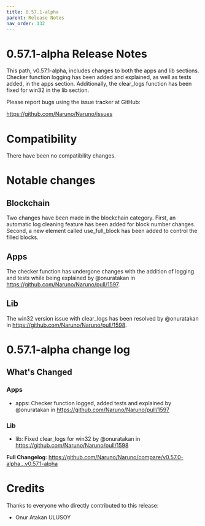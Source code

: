 ```yaml
---
title: 0.57.1-alpha
parent: Release Notes
nav_order: 132
---
```


# 0.57.1-alpha Release Notes

This path, v0.57.1-alpha, includes changes to both the apps and lib sections. Checker function logging has been added and explained, as well as tests added, in the apps section. Additionally, the clear_logs function has been fixed for win32 in the lib section. 

Please report bugs using the issue tracker at GitHub:

<https://github.com/Naruno/Naruno/issues>

# Compatibility

There have been no compatibility changes.

# Notable changes

## Blockchain
Two changes have been made in the blockchain category. First, an automatic log cleaning feature has been added for block number changes. Second, a new element called use_full_block has been added to control the filled blocks.

## Apps
The checker function has undergone changes with the addition of logging and tests while being explained by @onuratakan in https://github.com/Naruno/Naruno/pull/1597.

## Lib
The win32 version issue with clear_logs has been resolved by @onuratakan in https://github.com/Naruno/Naruno/pull/1598.

# 0.57.1-alpha change log

<!-- Release notes generated using configuration in .github/release.yml at master -->

## What's Changed
### Apps
* apps: Checker function logged, added tests and explained by @onuratakan in https://github.com/Naruno/Naruno/pull/1597
### Lib
* lib: Fixed clear_logs for win32 by @onuratakan in https://github.com/Naruno/Naruno/pull/1598


**Full Changelog**: https://github.com/Naruno/Naruno/compare/v0.57.0-alpha...v0.57.1-alpha

# Credits

Thanks to everyone who directly contributed to this release:

- Onur Atakan ULUSOY
